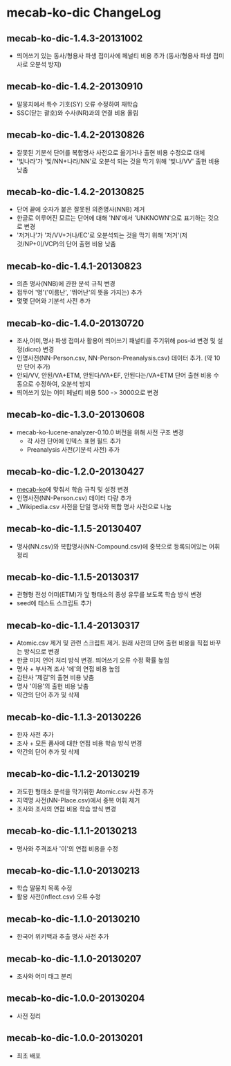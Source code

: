 # mecab-ko-dic ChangeLog

## mecab-ko-dic-1.4.3-20131002

  - 띄어쓰기 있는 동사/형용사 파생 접미사에 페널티 비용 추가 (동사/형용사 파생 접미사로 오분석 방지)

## mecab-ko-dic-1.4.2-20130910

  - 말뭉치에서 특수 기호(SY) 오류 수정하여 재학습
  - SSC(닫는 괄호)와 수사(NR)과의 연결 비용 올림

## mecab-ko-dic-1.4.2-20130826

  - 잘못된 기분석 단어를 복합명사 사전으로 옮기거나 출현 비용 수정으로 대체
  - '빛나라'가 '빛/NN+나라/NN'로 오분석 되는 것을 막기 위해 '빛나/VV' 출현 비용 낮춤

## mecab-ko-dic-1.4.2-20130825

  - 단어 끝에 숫자가 붙은 잘못된 의존명사(NNB) 제거
  - 한글로 이루어진 모르는 단어에 대해 'NN'에서 'UNKNOWN'으로 표기하는 것으로 변경
  - '저거나'가 '저/VV+거나/EC'로 오분석되는 것을 막기 위해 '저거'(저것/NP+이/VCP)의 단어 출현 비용 낮춤

## mecab-ko-dic-1.4.1-20130823

  - 의존 명사(NNB)에 관한 분석 규칙 변경
  - 접두어 '명'('이름난', '뛰어난'의 뜻을 가지는) 추가
  - 몇몇 단어와 기분석 사전 추가

## mecab-ko-dic-1.4.0-20130720

  - 조사,어미,명사 파생 접미사 활용어 띄어쓰기 패널티를 주기위해 pos-id 변경 및 설정(dicrc) 변경
  - 인명사전(NN-Person.csv, NN-Person-Preanalysis.csv) 데이터 추가. (약 10만 단어 추가)
  - 안되/VV, 안된/VA+ETM, 안된다/VA+EF, 안된다는/VA+ETM 단어 출현 비용 수동으로 수정하여, 오분석 방지
  - 띄어쓰기 있는 어미 페널티 비용 500 -> 3000으로 변경

## mecab-ko-dic-1.3.0-20130608

  - mecab-ko-lucene-analyzer-0.10.0 버전을 위해 사전 구조 변경
    - 각 사전 단어에 인덱스 표현 필드 추가
    - Preanalysis 사전(기분석 사전) 추가

## mecab-ko-dic-1.2.0-20130427

  - [mecab-ko](https://bitbucket.org/bibreen/mecab-ko)에 맞춰서 학습 규칙 및 설정 변경
  - 인명사전(NN-Person.csv) 데이터 다량 추가
  - \_Wikipedia.csv 사전을 단일 명사와 복합 명사 사전으로 나눔

## mecab-ko-dic-1.1.5-20130407

  - 명사(NN.csv)와 복합명사(NN-Compound.csv)에 중복으로 등록되어있는 어휘 정리

## mecab-ko-dic-1.1.5-20130317

  - 관형형 전성 어미(ETM)가 앞 형태소의 종성 유무를 보도록 학습 방식 변경
  - seed에 테스트 스크립트 추가

## mecab-ko-dic-1.1.4-20130317

  - Atomic.csv 제거 및 관련 스크립트 제거. 원래 사전의 단어 출현 비용을 직접 바꾸는 방식으로 변경
  - 한글 미지 언어 처리 방식 변경. 띄어쓰기 오류 수정 확률 높임
  - 명사 + 부사격 조사 '에'의 연접 비용 높임
  - 감탄사 '제길'의 출현 비용 낮춤
  - 명사 '이용'의 출현 비용 낮춤
  - 약간의 단어 추가 및 삭제

## mecab-ko-dic-1.1.3-20130226

  - 한자 사전 추가
  - 조사 + 모든 품사에 대한 연접 비용 학습 방식 변경
  - 약간의 단어 추가 및 삭제

## mecab-ko-dic-1.1.2-20130219

  - 과도한 형태소 분석을 막기위한 Atomic.csv 사전 추가
  - 지역명 사전(NN-Place.csv)에서 중복 어휘 제거
  - 조사와 조사의 연접 비용 학습 방식 변경

## mecab-ko-dic-1.1.1-20130213

  - 명사와 주격조사 '이'의 연접 비용을 수정

## mecab-ko-dic-1.1.0-20130213

  - 학습 말뭉치 목록 수정
  - 활용 사전(Inflect.csv) 오류 수정

## mecab-ko-dic-1.1.0-20130210

  - 한국어 위키백과 추출 명사 사전 추가

## mecab-ko-dic-1.1.0-20130207

  - 조사와 어미 태그 분리

## mecab-ko-dic-1.0.0-20130204

  - 사전 정리

## mecab-ko-dic-1.0.0-20130201

  - 최초 배포
